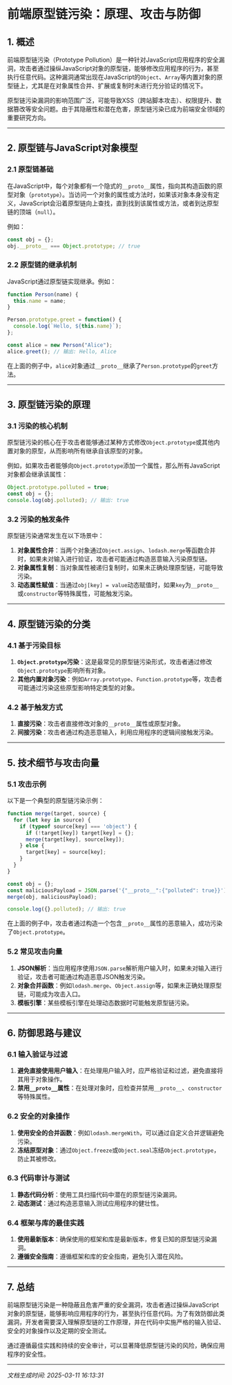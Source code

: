 # 前端原型链污染：原理、攻击与防御

## 1. 概述

前端原型链污染（Prototype Pollution）是一种针对JavaScript应用程序的安全漏洞，攻击者通过操纵JavaScript对象的原型链，能够修改应用程序的行为，甚至执行任意代码。这种漏洞通常出现在JavaScript的`Object`、`Array`等内置对象的原型链上，尤其是在对象属性合并、扩展或复制时未进行充分验证的情况下。

原型链污染漏洞的影响范围广泛，可能导致XSS（跨站脚本攻击）、权限提升、数据篡改等安全问题。由于其隐蔽性和潜在危害，原型链污染已成为前端安全领域的重要研究方向。

---

## 2. 原型链与JavaScript对象模型

### 2.1 原型链基础

在JavaScript中，每个对象都有一个隐式的`__proto__`属性，指向其构造函数的原型对象（`prototype`）。当访问一个对象的属性或方法时，如果该对象本身没有定义，JavaScript会沿着原型链向上查找，直到找到该属性或方法，或者到达原型链的顶端（`null`）。

例如：

```javascript
const obj = {};
obj.__proto__ === Object.prototype; // true
```

### 2.2 原型链的继承机制

JavaScript通过原型链实现继承。例如：

```javascript
function Person(name) {
  this.name = name;
}

Person.prototype.greet = function() {
  console.log(`Hello, ${this.name}`);
};

const alice = new Person("Alice");
alice.greet(); // 输出: Hello, Alice
```

在上面的例子中，`alice`对象通过`__proto__`继承了`Person.prototype`的`greet`方法。

---

## 3. 原型链污染的原理

### 3.1 污染的核心机制

原型链污染的核心在于攻击者能够通过某种方式修改`Object.prototype`或其他内置对象的原型，从而影响所有继承自该原型的对象。

例如，如果攻击者能够向`Object.prototype`添加一个属性，那么所有JavaScript对象都会继承该属性：

```javascript
Object.prototype.polluted = true;
const obj = {};
console.log(obj.polluted); // 输出: true
```

### 3.2 污染的触发条件

原型链污染通常发生在以下场景中：

1. **对象属性合并**：当两个对象通过`Object.assign`、`lodash.merge`等函数合并时，如果未对输入进行验证，攻击者可能通过构造恶意输入污染原型链。
2. **对象属性复制**：当对象属性被递归复制时，如果未正确处理原型链，可能导致污染。
3. **动态属性赋值**：当通过`obj[key] = value`动态赋值时，如果`key`为`__proto__`或`constructor`等特殊属性，可能触发污染。

---

## 4. 原型链污染的分类

### 4.1 基于污染目标

1. **`Object.prototype`污染**：这是最常见的原型链污染形式，攻击者通过修改`Object.prototype`影响所有对象。
2. **其他内置对象污染**：例如`Array.prototype`、`Function.prototype`等，攻击者可能通过污染这些原型影响特定类型的对象。

### 4.2 基于触发方式

1. **直接污染**：攻击者直接修改对象的`__proto__`属性或原型对象。
2. **间接污染**：攻击者通过构造恶意输入，利用应用程序的逻辑间接触发污染。

---

## 5. 技术细节与攻击向量

### 5.1 攻击示例

以下是一个典型的原型链污染示例：

```javascript
function merge(target, source) {
  for (let key in source) {
    if (typeof source[key] === 'object') {
      if (!target[key]) target[key] = {};
      merge(target[key], source[key]);
    } else {
      target[key] = source[key];
    }
  }
}

const obj = {};
const maliciousPayload = JSON.parse('{"__proto__":{"polluted": true}}');
merge(obj, maliciousPayload);

console.log({}.polluted); // 输出: true
```

在上面的例子中，攻击者通过构造一个包含`__proto__`属性的恶意输入，成功污染了`Object.prototype`。

### 5.2 常见攻击向量

1. **JSON解析**：当应用程序使用`JSON.parse`解析用户输入时，如果未对输入进行验证，攻击者可能通过构造恶意JSON触发污染。
2. **对象合并函数**：例如`lodash.merge`、`Object.assign`等，如果未正确处理原型链，可能成为攻击入口。
3. **模板引擎**：某些模板引擎在处理动态数据时可能触发原型链污染。

---

## 6. 防御思路与建议

### 6.1 输入验证与过滤

1. **避免直接使用用户输入**：在处理用户输入时，应严格验证和过滤，避免直接将其用于对象操作。
2. **禁用`__proto__`属性**：在处理对象时，应检查并禁用`__proto__`、`constructor`等特殊属性。

### 6.2 安全的对象操作

1. **使用安全的合并函数**：例如`lodash.mergeWith`，可以通过自定义合并逻辑避免污染。
2. **冻结原型对象**：通过`Object.freeze`或`Object.seal`冻结`Object.prototype`，防止其被修改。

### 6.3 代码审计与测试

1. **静态代码分析**：使用工具扫描代码中潜在的原型链污染漏洞。
2. **动态测试**：通过构造恶意输入测试应用程序的健壮性。

### 6.4 框架与库的最佳实践

1. **使用最新版本**：确保使用的框架和库是最新版本，修复已知的原型链污染漏洞。
2. **遵循安全指南**：遵循框架和库的安全指南，避免引入潜在风险。

---

## 7. 总结

前端原型链污染是一种隐蔽且危害严重的安全漏洞，攻击者通过操纵JavaScript对象的原型链，能够影响应用程序的行为，甚至执行任意代码。为了有效防御此类漏洞，开发者需要深入理解原型链的工作原理，并在代码中实施严格的输入验证、安全的对象操作以及定期的安全测试。

通过遵循最佳实践和持续的安全审计，可以显著降低原型链污染的风险，确保应用程序的安全性。

---

*文档生成时间: 2025-03-11 16:13:31*
